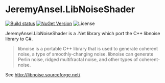 # JeremyAnsel.LibNoiseShader

[![Build status](https://ci.appveyor.com/api/projects/status/f5u4643ge0lya9f0/branch/main?svg=true)](https://ci.appveyor.com/project/JeremyAnsel/jeremyansel-libnoiseshader/branch/main)
[![NuGet Version](https://buildstats.info/nuget/JeremyAnsel.LibNoiseShader)](https://www.nuget.org/packages/JeremyAnsel.LibNoiseShader)
![License](https://img.shields.io/github/license/JeremyAnsel/JeremyAnsel.LibNoiseShader)

JeremyAnsel.LibNoiseShader is a .Net library which port the C++ libnoise library to C#.

> libnoise is a portable C++ library that is used to generate coherent noise, a type of smoothly-changing noise. libnoise can generate Perlin noise, ridged multifractal noise, and other types of coherent-noise.

See http://libnoise.sourceforge.net/
